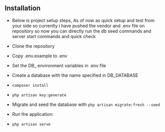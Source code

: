## Installation

- Below is project setup steps, As of now as quick setup and test from your side so currenlty i have pushed the vendor and .env file on repository so now you can directly run the db seed commands and server start commands and quick check

- Clone the repository
- Copy .env.example to .env
- Set the DB_ environment variables in .env file
- Create a database with the name specified in DB_DATABASE
- ```composer install```
- ```php artisan key:generate```
- Migrate and seed the database with ```php artisan migrate:fresh --seed```
- Run the application:
- ```php artisan serve```
